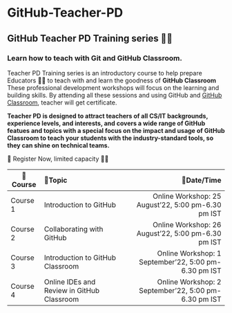 # GitHub-Teacher-PD
## GitHub Teacher PD Training series 👩‍🏫
### Learn how to teach with Git and GitHub Classroom.
Teacher PD Training series is an introductory course to help prepare Educators 👩‍🏫 to teach with and learn the goodness of **GitHub Classroom**
These professional development workshops will focus on the learning and building skills. By attending all these sessions and using GitHub and [GitHub Classroom](https://classroom.github.com/), teacher will get certificate.

**Teacher PD is designed to attract teachers of all CS/IT backgrounds, experience levels, and interests, and covers a wide range of GitHub featues and topics with a special focus on the impact and usage of GitHub Classroom to teach your students with the industry-standard tools, so they can shine on technical teams.**

📝 Register Now, limited capacity 🙌🏼

|📝 Course |📒Topic|📆Date/Time |
|---------------|:--------------------------|------------------------------:|
|Course 1|Introduction to GitHub|Online Workshop: 25 August’22, 5:00 pm-6.30 pm IST|
|Course 2|Collaborating with GitHub|Online Workshop: 26 August’22, 5:00 pm-6.30 pm IST|
|Course 3|Introduction to GitHub Classroom|Online Workshop: 1 September’22, 5:00 pm-6.30 pm IST|
|Course 4|Online IDEs and Review in GitHub Classroom|Online Workshop: 2 September’22, 5:00 pm-6.30 pm IST|

